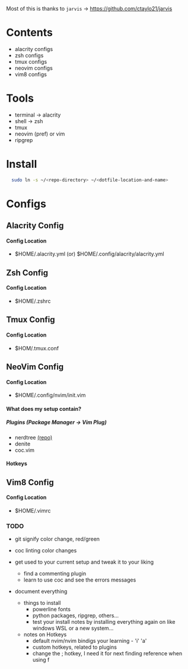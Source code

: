 Most of this is thanks to `jarvis` -> https://github.com/ctaylo21/jarvis

# Contents
  - alacrity configs
  - zsh configs
  - tmux configs
  - neovim configs
  - vim8 configs

# Tools
  - terminal -> alacrity
  - shell -> zsh
  - tmux
  - neovim (pref) or vim
  - ripgrep

# Install
```bash
  sudo ln -s ~/<repo-directory> ~/<dotfile-location-and-name>
```

# Configs
## Alacrity Config
#### Config Location
  - $HOME/.alacrity.yml (or) $HOME/.config/alacrity/alacrity.yml

## Zsh Config
#### Config Location
  - $HOME/.zshrc

## Tmux Config
#### Config Location
  - $HOM/.tmux.conf

## NeoVim Config
#### Config Location
  - $HOME/.config/nvim/init.vim

#### What does my setup contain?

##### Plugins (Package Manager -> Vim Plug)
* nerdtree [(repo)](https://github.com/scrooloose/nerdtree)
* denite
* coc.vim

#### Hotkeys




## Vim8 Config
#### Config Location
  - $HOME/.vimrc

### TODO
  - git signify color change, red/green
  - coc linting color changes
  - get used to your current setup and tweak it to your liking
    - find a commenting plugin
    - learn to use coc and see the errors messages

  - document everything
    - things to install
      - powerline fonts
      - python packages, ripgrep, others...
      - test your install notes by installing everything again on like windows WSL or a new system...
    - notes on Hotkeys
      - default nvim/nvim bindigs your learning - 'i' 'a'
      - custom hotkeys, related to plugins
      - change the ; hotkey, I need it for next finding reference when using f

